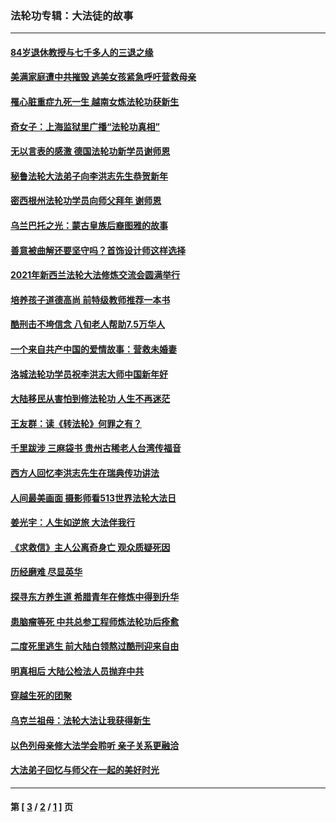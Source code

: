 ### 法轮功专辑：大法徒的故事
---
#### [84岁退休教授与七千多人的三退之缘](../../pages/nf1147481/n13796650.md?08250430) 
#### [美满家庭遭中共摧毁 逃美女孩紧急呼吁营救母亲](../../pages/nf1147481/n13792859.md?08250430) 
#### [罹心脏重症九死一生 越南女炼法轮功获新生](../../pages/nf1147481/n13732766.md?08250430) 
#### [奇女子：上海监狱里广播“法轮功真相”](../../pages/nf1147481/n13726443.md?08250430) 
#### [无以言表的感激 德国法轮功新学员谢师恩](../../pages/nf1147481/n13543790.md?08250430) 
#### [秘鲁法轮大法弟子向李洪志先生恭贺新年](../../pages/nf1147481/n13540182.md?08250430) 
#### [密西根州法轮功学员向师父拜年 谢师恩](../../pages/nf1147481/n13538183.md?08250430) 
#### [乌兰巴托之光：蒙古皇族后裔图雅的故事](../../pages/nf1147481/n13155759.md?08250430) 
#### [善意被曲解还要坚守吗？首饰设计师这样选择](../../pages/nf1147481/n13077575.md?08250430) 
#### [2021年新西兰法轮大法修炼交流会圆满举行](../../pages/nf1147481/n13033149.md?08250430) 
#### [培养孩子道德高尚 前特级教师推荐一本书](../../pages/nf1147481/n12938640.md?08250430) 
#### [酷刑击不垮信念 八旬老人帮助7.5万华人](../../pages/nf1147481/n12880712.md?08250430) 
#### [一个来自共产中国的爱情故事：营救未婚妻](../../pages/nf1147481/n12778386.md?08250430) 
#### [洛城法轮功学员祝李洪志大师中国新年好](../../pages/nf1147481/n12724685.md?08250430) 
#### [大陆移民从害怕到修法轮功 人生不再迷茫](../../pages/nf1147481/n12414325.md?08250430) 
#### [王友群：读《转法轮》何罪之有？](../../pages/nf1147481/n12408647.md?08250430) 
#### [千里跋涉 三麻袋书 贵州古稀老人台湾传福音](../../pages/nf1147481/n12198750.md?08250430) 
#### [西方人回忆李洪志先生在瑞典传功讲法](../../pages/nf1147481/n12099607.md?08250430) 
#### [人间最美画面 摄影师看513世界法轮大法日](../../pages/nf1147481/n12094118.md?08250430) 
#### [姜光宇：人生如逆旅 大法伴我行](../../pages/nf1147481/n12088664.md?08250430) 
#### [《求救信》主人公离奇身亡 观众质疑死因](../../pages/nf1147481/n11845215.md?08250430) 
#### [历经磨难 尽显英华](../../pages/nf1147481/n11723297.md?08250430) 
#### [探寻东方养生道 希腊青年在修炼中得到升华](../../pages/nf1147481/n11494502.md?08250430) 
#### [患脑瘤等死 中共总参工程师炼法轮功后痊愈](../../pages/nf1147481/n11466682.md?08250430) 
#### [二度死里逃生 前大陆白领熬过酷刑迎来自由](../../pages/nf1147481/n11368594.md?08250430) 
#### [明真相后 大陆公检法人员抛弃中共](../../pages/nf1147481/n11358618.md?08250430) 
#### [穿越生死的团聚](../../pages/nf1147481/n11258922.md?08250430) 
#### [乌克兰祖母：法轮大法让我获得新生](../../pages/nf1147481/n11269457.md?08250430) 
#### [以色列母亲修大法学会聆听 亲子关系更融洽](../../pages/nf1147481/n11268195.md?08250430) 
#### [大法弟子回忆与师父在一起的美好时光](../../pages/nf1147481/n11267759.md?08250430) 

---
#### 第 [ [3](./3.md?08250430) / [2](./2.md?08250430) / [1](./1.md?08250430) ] 页
